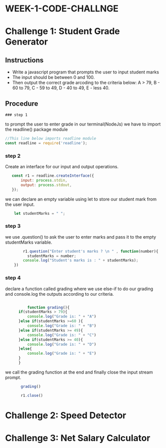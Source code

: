 # WEEK-1-CODE-CHALLNGE

# Challenge 1: Student Grade Generator

  ## Instructions
   
   * Write a javascript program that prompts the user to input student marks
   * The input should be between 0 and 100.
   * Then output the correct grade arcoding to the criteria below: 
        A > 79, B - 60 to 79, C -  59 to 49, D - 40 to 49, E - less 40.

  ## Procedure

    ### step 1
   to prompt the user to enter grade in our terminal(NodeJs) we have to import the readline() package module

   ```javascript
   //This line below imports readline module
   const readline = require('readline');
   ```
   ### step 2
   Create an interface for our input and output operations.

   ```javascript
      const r1 = readline.createInterface({
          input: process.stdin,
          output: process.stdout,
      });
   ```
 we can declare an empty variable using let to store our student mark from the user input.

   ```javascript
       let studentMarks = " ";
   ```
   ### step 3

we use .question() to ask the user to enter marks and pass it to the empty studentMarks variable.

   ```javascript
           r1.question("Enter student's marks ? \n " , function(number){
             studentMarks = number;
           console.log("Student's marks is : " + studentMarks);
       })
   ```
### step 4

declare a function called grading where we use else-if to do our grading and console.log the outputs according to our criteria.

  ```javascript

            function grading(){
        if(studentMarks > 79){
            console.log("Grade is: " + "A")
        }else if(studentMarks >=60 ){
            console.log("Grade is: " + "B")
        }else if(studentMarks >= 49){
            console.log("Grade is: " + "C")
        }else if(studentMarks >= 40){
            console.log("Grade is: " + "D")
        }else{
            console.log("Grade is: " + "E")
        }
        }

   ```
we call the grading function at the end and finally close the input stream prompt.

  ```js
         grading()

         r1.close()
   ```
# Challenge 2: Speed Detector

# Challenge 3: Net Salary Calculator